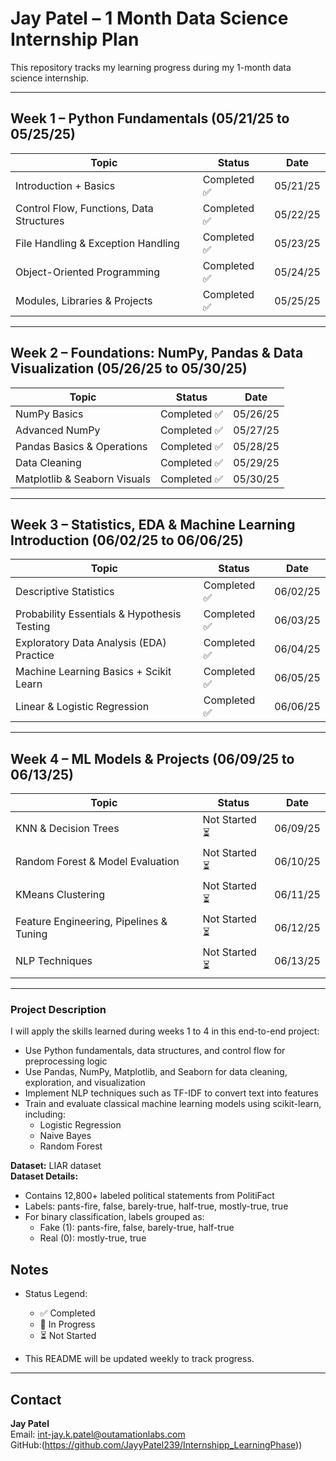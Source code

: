 # Jay Patel – 1 Month Data Science Internship Plan

This repository tracks my learning progress during my 1-month data science internship.

---

## Week 1 – Python Fundamentals (05/21/25 to 05/25/25)

| Topic                         | Status      | Date      |
|-------------------------------|-------------|-----------|
| Introduction + Basics          | Completed ✅ | 05/21/25  |
| Control Flow, Functions, Data Structures | Completed ✅ | 05/22/25  |
| File Handling & Exception Handling | Completed ✅ | 05/23/25  |
| Object-Oriented Programming   |Completed ✅ | 05/24/25  |
| Modules, Libraries & Projects |Completed ✅ | 05/25/25  |

---

## Week 2 – Foundations: NumPy, Pandas & Data Visualization (05/26/25 to 05/30/25)

| Topic                     | Status      | Date      |
|---------------------------|-------------|-----------|
| NumPy Basics              | Completed ✅ | 05/26/25  |
| Advanced NumPy            | Completed ✅ | 05/27/25  |
| Pandas Basics & Operations| Completed ✅ | 05/28/25  |
| Data Cleaning             | Completed ✅| 05/29/25  |
| Matplotlib & Seaborn Visuals | Completed ✅| 05/30/25  |

---

## Week 3 – Statistics, EDA & Machine Learning Introduction (06/02/25 to 06/06/25)

| Topic                         | Status      | Date      |
|-------------------------------|-------------|-----------|
| Descriptive Statistics         | Completed ✅ | 06/02/25  |
| Probability Essentials & Hypothesis Testing | Completed ✅ | 06/03/25  |
| Exploratory Data Analysis (EDA) Practice |Completed ✅ | 06/04/25  |
| Machine Learning Basics + Scikit Learn |Completed ✅ | 06/05/25  |
| Linear & Logistic Regression    |Completed ✅ | 06/06/25  |

---

## Week 4 – ML Models & Projects (06/09/25 to 06/13/25)

| Topic                        | Status      | Date      |
|------------------------------|-------------|-----------|
| KNN & Decision Trees          | Not Started ⏳ | 06/09/25  |
| Random Forest & Model Evaluation | Not Started ⏳ | 06/10/25  |
| KMeans Clustering             | Not Started ⏳ | 06/11/25  |
| Feature Engineering, Pipelines & Tuning | Not Started ⏳ | 06/12/25  |
| NLP Techniques                | Not Started ⏳ | 06/13/25  |

---



### Project Description

I will apply the skills learned during weeks 1 to 4 in this end-to-end project:

- Use Python fundamentals, data structures, and control flow for preprocessing logic  
- Use Pandas, NumPy, Matplotlib, and Seaborn for data cleaning, exploration, and visualization  
- Implement NLP techniques such as TF-IDF to convert text into features  
- Train and evaluate classical machine learning models using scikit-learn, including:  
  - Logistic Regression  
  - Naive Bayes  
  - Random Forest  

**Dataset:** LIAR dataset  
**Dataset Details:**  
- Contains 12,800+ labeled political statements from PolitiFact  
- Labels: pants-fire, false, barely-true, half-true, mostly-true, true  
- For binary classification, labels grouped as:  
  - Fake (1): pants-fire, false, barely-true, half-true  
  - Real (0): mostly-true, true  

## Notes

- Status Legend:
  - ✅ Completed
  - 🚧 In Progress
  - ⏳ Not Started

- This README will be updated weekly to track progress.

---

## Contact

**Jay Patel**  
Email: int-jay.k.patel@outamationlabs.com  
GitHub:(https://github.com/JayyPatel239/Internshipp_LearningPhase))
